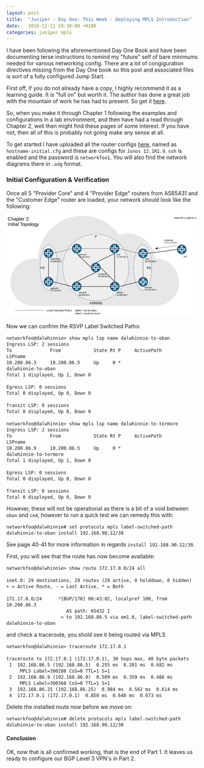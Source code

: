 ```yaml
---
layout: post
title:  "Juniper - Day One: This Week - Deploying MPLS Introduction"
date:   2016-12-11 19:30:00 +0100
categories: juniper mpls
---
```

I have been following the aforementioned Day One Book and have been documenting terse instructions to remind my "future" self of bare minimums needed for various networking config. There are a lot of congiguration directives missing from the Day One book so this post and associated files is sort of a fully configured Jump Start.

First off, if you do not already have a copy, I highly recommend it as a learning guide. It is "full on" but worth it. The author has done a great job with the mountain of work he has had to present. So get it [here](http://www.juniper.net/us/en/training/jnbooks/day-one/networking-technologies-series/this-week-deploying-mpls/).

So, when you make it through Chapter 1 following the examples and configurations in a lab environment, and then have had a read through Chapter 2, well then might find these pages of some interest. If you have not, then all of this is probably not going make any sense at all.

To get started I have uploaded all the router configs [here](github.com), named as `hostname-initial.cfg` and these are configs for `Junos 12.1R1.9`. `ssh` is enabled and the password is `networkfoo1`. You will also find the network diagrams there in `.odg` format.

### Initial Configuration & Verification

Once all 5 "Provider Core" and 4 "Provider Edge" routers from AS65431 and the "Customer Edge" router are loaded, your network should look like the following:

![Topology One](/assets/images/2016-12-11-01.png)

Now we can confrim the RSVP Label Switched Paths:

    networkfoo@dalwhinnie> show mpls lsp name dalwhinnie-to-oban 
    Ingress LSP: 2 sessions
    To              From            State Rt P     ActivePath       LSPname
    10.200.86.3     10.200.86.5     Up     0 *                      dalwhinnie-to-oban
    Total 1 displayed, Up 1, Down 0
    
    Egress LSP: 0 sessions
    Total 0 displayed, Up 0, Down 0
    
    Transit LSP: 0 sessions
    Total 0 displayed, Up 0, Down 0
    
    networkfoo@dalwhinnie> show mpls lsp name dalwhinnie-to-tormore 
    Ingress LSP: 2 sessions
    To              From            State Rt P     ActivePath       LSPname
    10.200.86.9     10.200.86.5     Up     0 *                      dalwhinnie-to-tormore
    Total 1 displayed, Up 1, Down 0
    
    Egress LSP: 0 sessions
    Total 0 displayed, Up 0, Down 0
    
    Transit LSP: 0 sessions
    Total 0 displayed, Up 0, Down 0
    

However, these will not be operational as there is a bit of a void between `oban` and `ce4`, however to run a quick test we can remedy this with: 

    networkfoo@dalwhinnie# set protocols mpls label-switched-path dalwhinnie-to-oban install 192.168.90.12/30

See page 40-41 for more information in regards `install 192.168.90.12/30`.

First, you will see that the route has now become available:

    networkfoo@dalwhinnie> show route 172.17.0.0/24 all                
    
    inet.0: 29 destinations, 29 routes (29 active, 0 holddown, 0 hidden)
    + = Active Route, - = Last Active, * = Both
    
    172.17.0.0/24      *[BGP/170] 00:43:02, localpref 100, from 10.200.86.3
                          AS path: 65432 I
                        > to 192.168.86.5 via em1.0, label-switched-path dalwhinnie-to-oban

and check a traceroute, you shold see it being routed via MPLS

    networkfoo@dalwhinnie> traceroute 172.17.0.1                       
    
    traceroute to 172.17.0.1 (172.17.0.1), 30 hops max, 40 byte packets
     1  192.168.86.5 (192.168.86.5)  0.255 ms  0.201 ms  0.682 ms
         MPLS Label=300288 CoS=0 TTL=1 S=1
     2  192.168.86.9 (192.168.86.9)  0.509 ms  0.359 ms  0.486 ms
         MPLS Label=300368 CoS=0 TTL=1 S=1
     3  192.168.86.25 (192.168.86.25)  0.984 ms  0.562 ms  0.614 ms
     4  172.17.0.1 (172.17.0.1)  0.850 ms  0.648 ms  0.673 ms

Delete the installed route now before we move on:

    networkfoo@dalwhinnie# delete protocols mpls label-switched-path dalwhinnie-to-oban install 192.168.90.12/30 


#### Conclusion


OK, now that is all confirmed working, that is the end of Part 1. It leaves us ready to configure our BGP Level 3 VPN's in Part 2.


